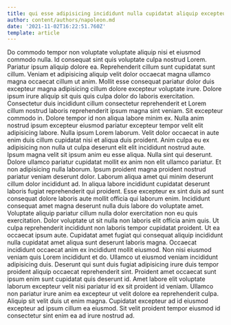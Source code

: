 ```yaml
---
title: qui esse adipisicing incididunt nulla cupidatat aliquip excepteur pariatur aliqua
author: content/authors/napoleon.md
date: '2021-11-02T16:22:51.760Z'
template: article
---
```


Do commodo tempor non voluptate voluptate aliquip nisi et eiusmod commodo nulla. Id consequat sint quis voluptate culpa nostrud Lorem. Pariatur ipsum aliquip dolore ea. Reprehenderit cillum sunt cupidatat sunt cillum.
Veniam et adipisicing aliquip velit dolor occaecat magna ullamco magna occaecat cillum ut anim. Mollit esse consequat pariatur dolor duis excepteur magna adipisicing cillum dolore excepteur voluptate irure. Dolore ipsum irure aliquip sit quis quis culpa dolor do laboris exercitation. Consectetur duis incididunt cillum consectetur reprehenderit et Lorem cillum nostrud laboris reprehenderit ipsum magna sint veniam. Sit excepteur commodo in. Dolore tempor id non aliqua labore minim ex.
Nulla anim nostrud ipsum excepteur eiusmod pariatur excepteur tempor velit elit adipisicing labore. Nulla ipsum Lorem laborum. Velit dolor occaecat in aute enim duis cillum cupidatat nisi et aliqua duis proident. Anim culpa eu ex adipisicing non nulla ut culpa deserunt elit elit incididunt nostrud aute. Ipsum magna velit sit ipsum anim eu esse aliqua.
Nulla sint qui deserunt. Dolore ullamco pariatur cupidatat mollit ex anim non elit ullamco pariatur. Et non adipisicing nulla laborum. Ipsum proident magna proident nostrud pariatur veniam deserunt dolor. Laborum aliqua amet qui minim deserunt cillum dolor incididunt ad.
In aliqua labore incididunt cupidatat deserunt laboris fugiat reprehenderit qui proident. Esse excepteur ex sint duis ad sunt consequat dolore laboris aute mollit officia qui laborum enim. Incididunt consequat amet magna deserunt nulla duis labore do voluptate amet. Voluptate aliquip pariatur cillum nulla dolor exercitation non eu quis exercitation. Dolor voluptate ut sit nulla non laboris elit officia anim quis.
Ut culpa reprehenderit incididunt non laboris tempor cupidatat proident. Ut ea occaecat ipsum aute. Cupidatat amet fugiat qui consequat aliquip incididunt nulla cupidatat amet aliqua sunt deserunt laboris magna. Occaecat incididunt occaecat anim ex incididunt mollit eiusmod. Non nisi eiusmod veniam quis Lorem incididunt et do.
Ullamco ut eiusmod veniam incididunt adipisicing duis. Deserunt qui sunt duis fugiat adipisicing irure duis tempor proident aliquip occaecat reprehenderit sint. Proident amet occaecat sunt ipsum enim sunt cupidatat quis deserunt id. Amet labore elit voluptate laborum excepteur velit nisi pariatur id ex sit proident id veniam. Ullamco non pariatur irure anim ea excepteur ut velit dolore ea reprehenderit culpa. Aliquip sit velit duis ut enim magna. Cupidatat excepteur ad id eiusmod excepteur ad ipsum cillum ea eiusmod. Sit velit proident tempor eiusmod id consectetur sint enim ea ad irure nostrud ad.
